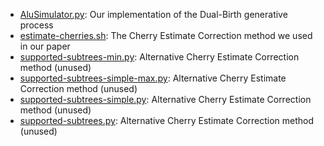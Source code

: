 * [AluSimulator.py](tools/AluSimulator.py): Our implementation of the Dual-Birth generative process
* [estimate-cherries.sh](tools/estimate-cherries.sh): The Cherry Estimate Correction method we used in our paper
* [supported-subtrees-min.py](tools/supported-subtrees-min.py): Alternative Cherry Estimate Correction method (unused)
* [supported-subtrees-simple-max.py](tools/supported-subtrees-simple-max.py): Alternative Cherry Estimate Correction method (unused)
* [supported-subtrees-simple.py](tools/supported-subtrees-simple.py): Alternative Cherry Estimate Correction method (unused)
* [supported-subtrees.py](tools/supported-subtrees.py): Alternative Cherry Estimate Correction method (unused)
